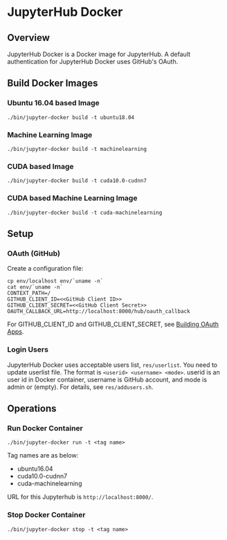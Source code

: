 # JupyterHub Docker

## Overview

JupyterHub Docker is a Docker image for JupyterHub.
A default authentication for JupyterHub Docker uses GitHub's OAuth.

## Build Docker Images

### Ubuntu 16.04 based Image

```
./bin/jupyter-docker build -t ubuntu18.04
```

### Machine Learning Image

```
./bin/jupyter-docker build -t machinelearning
```

### CUDA based Image

```
./bin/jupyter-docker build -t cuda10.0-cudnn7
```

### CUDA based Machine Learning Image

```
./bin/jupyter-docker build -t cuda-machinelearning
```

## Setup

### OAuth (GitHub)

Create a configuration file:

```
cp env/localhost env/`uname -n`
cat env/`uname -n`
CONTEXT_PATH=/
GITHUB_CLIENT_ID=<<GitHub Client ID>>
GITHUB_CLIENT_SECRET=<<GitHub Client Secret>>
OAUTH_CALLBACK_URL=http://localhost:8000/hub/oauth_callback
```

For GITHUB\_CLIENT\_ID and GITHUB\_CLIENT\_SECRET, see [Building OAuth Apps](https://developer.github.com/apps/building-oauth-apps/).

### Login Users

JupyterHub Docker uses acceptable users list, `res/userlist`.
You need to update userlist file.
The format is `<userid> <username> <mode>`.
userid is an user id in Docker container, username is GitHub account, and mode is admin or (empty).
For details, see `res/addusers.sh`.

## Operations

### Run Docker Container

```
./bin/jupyter-docker run -t <tag name>
```

Tag names are as below:

- ubuntu16.04
- cuda10.0-cudnn7
- cuda-machinelearning

URL for this Jupyterhub is `http://localhost:8000/`.

### Stop Docker Container

```
./bin/jupyter-docker stop -t <tag name>
```
